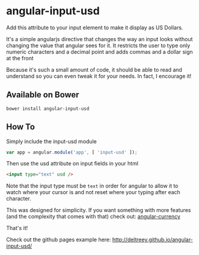 angular-input-usd
=====

Add this attribute to your input element to make it display as US Dollars.

It's a simple angularjs directive that changes the way an input looks without changing the value that angular sees for it.  It restricts the user to type only numeric characters and a decimal point and adds commas and a dollar sign at the front

Because it's such a small amount of code, it should be able to read and understand so you can even tweak it for your needs.  In fact, I encourage it!

Available on Bower
-----

`bower install angular-input-usd`

How To
-----
Simply include the input-usd module

```javascript
var app = angular.module('app', [ 'input-usd' ]);
```

Then use the usd attribute on input fields in your html

```html
<input type="text" usd />
```

Note that the input type must be `text` in order for angular to allow it to watch where your cursor is and not reset where your typing after each character.

This was designed for simplicity.  If you want something with more features (and the complexity that comes with that) check out: [angular-currency](https://github.com/BrandonCKrueger/angular-currency)

That's it!

Check out the github pages example here: http://deltreey.github.io/angular-input-usd/
